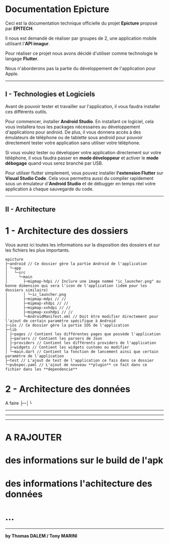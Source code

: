 # Documentation Epicture

Ceci est la documentation technique officielle du projet **Epicture** proposé par **EPITECH**.

Il nous est demandé de réaliser par groupes de 2, une application mobile utilisant l'**API imagur**.

Pour réaliser ce projet nous avons décidé d'utiliser comme technologie le langage **Flutter**.

Nous n'aborderons pas la partie du développement de l'application pour Apple.
___

## I - Technologies et Logiciels

Avant de pouvoir tester et travailler sur l'application, il vous faudra installer ces différents outils.

Pour commencer, installer **Android Studio**. En installant ce logiciel, cela vous installera tous les packages nécessaires au développement d'applications pour android. De plus, il vous donnera accès à des émulateurs de téléphone ou de tablette sous android pour pouvoir directement tester votre application sans utiliser votre téléphone.

Si vous voulez tester ou développer votre application directement sur votre téléphone, il vous faudra passer en **mode développeur** et activer le **mode débogage** quand vous serez branché par USB.

Pour utiliser flutter simplement, vous pouvez installer **l'extension Flutter** sur **Visual Studio Code**. Cela vous permettra aussi du compiler rapidement sous un émulateur d'**Android Studio** et de débugger en temps réel votre application à chaque sauvegarde du code.

___

## II - Architecture

1 - Architecture des dossiers
===
Vous aurez ici toutes les informations sur la disposition des dossiers et sur les fichiers les plus importants.


    epicture
    ├─android // Ce dossier gère la partie Android de l'application
    │ └─app
    │   └─src
    │     └─main
    │       ├─mipmap-hdpi // Inclure une image nommé "ic_launcher.png" au bonne dimension qui sera l'icon de l'application (idem pour les dossiers similaire)
    │       │ └─ic_launcher.png
    │       ├─mipmap-mdpi // //
    │       ├─mipmap-xhdpi // //
    │       ├─mipmap-xxhdpi // //
    │       ├─mipmap-xxxhdpi // //
    │       └─AndroidManifest.xml // Doit être modifier directement pour l'ajout de certain paramètre spécifique à Android
    ├─ios // Ce dossier gère la partie IOS de l'application
    ├─lib
    │ ├─pages // Contient les différentes pages que possède l'application
    │ ├─parsers // Contient les parsers de Json
    │ ├─providers // Contient les différents providers de l'application
    │ ├─widgets // Contient les widgets customs ou modifier
    │ └─main.dart // Contient la fonction de lancement ainsi que certain paramètre de l'application
    ├─test // L'ajout de test de l'application ce fais dans ce dossier
    └─pubspec.yaml // L'ajout de nouveau **plugin** ce fait dans ce fichier dans les **dependencie**


2 - Architecture des données
===
A faire
├─│└
___
___
___
# A RAJOUTER

des informations sur le build de l'apk
===
des informations l'achitecture des données
===
...
===
___

**by Thomas DALEM / Tony MARINI**